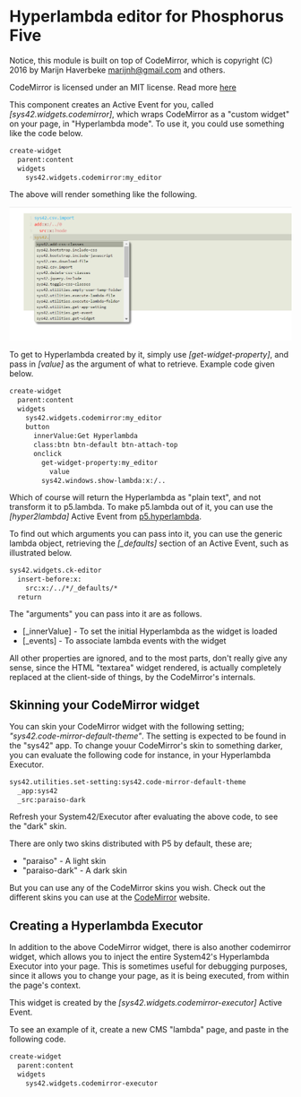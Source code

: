 Hyperlambda editor for Phosphorus Five
==========

Notice, this module is built on top of CodeMirror, which is copyright (C) 2016 by Marijn Haverbeke <marijnh@gmail.com> and others.

CodeMirror is licensed under an MIT license. Read more [here](https://codemirror.net)

This component creates an Active Event for you, called *[sys42.widgets.codemirror]*, which wraps CodeMirror as a 
"custom widget" on your page, in "Hyperlambda mode". To use it, you could use something like the code below.

```
create-widget
  parent:content
  widgets
    sys42.widgets.codemirror:my_editor
```

The above will render something like the following.

![alt tag](screenshots/codemirror-example-screenshot.png)

To get to Hyperlambda created by it, simply use *[get-widget-property]*, and pass in *[value]* as the argument of what to retrieve.
Example code given below.

```
create-widget
  parent:content
  widgets
    sys42.widgets.codemirror:my_editor
    button
      innerValue:Get Hyperlambda
      class:btn btn-default btn-attach-top
      onclick
        get-widget-property:my_editor
          value
        sys42.windows.show-lambda:x:/..
```

Which of course will return the Hyperlambda as "plain text", and not transform it to p5.lambda. To make p5.lambda out of it, you can use
the *[hyper2lambda]* Active Event from [p5.hyperlambda](/plugins/p5.hyperlambda/).

To find out which arguments you can pass into it, you can use the generic lambda object, retrieving the *[_defaults]* section
of an Active Event, such as illustrated below.

```
sys42.widgets.ck-editor
  insert-before:x:
    src:x:/../*/_defaults/*
  return
```

The "arguments" you can pass into it are as follows.

* [_innerValue] - To set the initial Hyperlambda as the widget is loaded
* [_events] - To associate lambda events with the widget

All other properties are ignored, and to the most parts, don't really give any sense, since the HTML "textarea" widget rendered, is actually
completely replaced at the client-side of things, by the CodeMirror's internals.

## Skinning your CodeMirror widget

You can skin your CodeMirror widget with the following setting; _"sys42.code-mirror-default-theme"_. The setting is expected to be found in the "sys42"
app. To change youur CodeMirror's skin to something darker, you can evaluate the following code for instance, in your Hyperlambda Executor.

```
sys42.utilities.set-setting:sys42.code-mirror-default-theme
  _app:sys42
  _src:paraiso-dark
```

Refresh your System42/Executor after evaluating the above code, to see the "dark" skin.

There are only two skins distributed with P5 by default, these are;

* "paraiso" - A light skin
* "paraiso-dark" - A dark skin

But you can use any of the CodeMirror skins you wish. Check out the different skins you can use at the [CodeMirror](https://codemirror.net/demo/theme.html) website.

## Creating a Hyperlambda Executor

In addition to the above CodeMirror widget, there is also another codemirror widget, which allows you to inject the entire System42's 
Hyperlambda Executor into your page. This is sometimes useful for debugging purposes, since it allows you to change your page, as it 
is being executed, from within the page's context.

This widget is created by the *[sys42.widgets.codemirror-executor]* Active Event.

To see an example of it, create a new CMS "lambda" page, and paste in the following code.

```
create-widget
  parent:content
  widgets
    sys42.widgets.codemirror-executor
```
